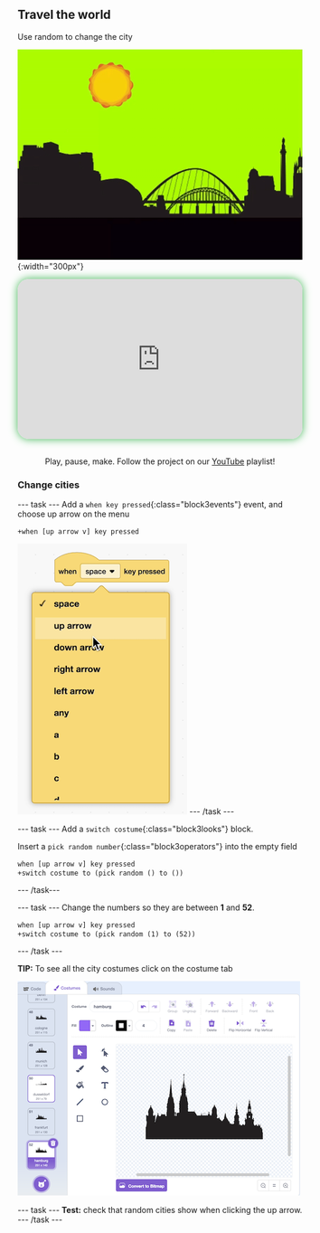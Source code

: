 ## Travel the world

<div style="display: flex; flex-wrap: wrap">
<div style="flex-basis: 200px; flex-grow: 1; margin-right: 15px;">
Use random to change the city
</div>
<div>

![sequence of cityscapes](images/random.gif){:width="300px"}

</div>
</div>

<html>
<div style="position: relative; width: 100%; aspect-ratio: 16 / 9; border-radius: 20px; box-shadow: 0 0 15px #3fb654; overflow: hidden;">
<iframe style="position: absolute; top: 0; left: 0; right: 0; width: 100%; height: 100%; border: none;" src="https://www.youtube.com/embed/RBsfvhn9bTQ?rel=0&cc_load_policy=1" allowfullscreen allow="accelerometer; autoplay; clipboard-write; encrypted-media; gyroscope; picture-in-picture; web-share">
</iframe>
</div><br>
</html>
<div style="text-align: center; margin-top: 1em;">

Play, pause, make. Follow the project on our [YouTube](9) playlist!
</div>

### Change cities

--- task ---
Add a `when key pressed`{:class="block3events"} event, and choose up arrow on the menu
```blocks3
+when [up arrow v] key pressed
```
![Scratch dropdown menu](images/up.png)
--- /task ---



--- task ---
Add a `switch costume`{:class="block3looks"} block. 

Insert a `pick random number`{:class="block3operators"} into the empty field

```blocks3
when [up arrow v] key pressed
+switch costume to (pick random () to ())
```
--- /task---

--- task ---
Change the numbers so they are between **1** and **52**. 

```blocks3
when [up arrow v] key pressed
+switch costume to (pick random (1) to (52))
```
--- /task ---

**TIP:** To see all the city costumes click on the costume tab

![screenshot of Scratch cosume tab, and paint editor](images/costumes.png)

--- task ---
**Test:** check that random cities show when clicking the up arrow. 
--- /task ---

